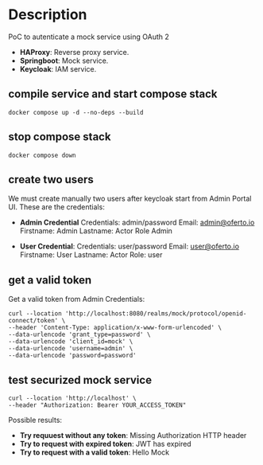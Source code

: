 # Description

PoC to autenticate a mock service using OAuth 2

- **HAProxy**: Reverse proxy service.
- **Springboot**: Mock service.
- **Keycloak**: IAM service.

## compile service and start compose stack
```
docker compose up -d --no-deps --build
```

## stop compose stack
```
docker compose down
```

## create two users
We must create manually two users after keycloak start from Admin Portal UI. These are the credentials:

- **Admin Credential**
  Credentials: admin/password
  Email: admin@oferto.io
  Firstname: Admin
  Lastname: Actor
  Role Admin

- **User Credential**:
  Credentials: user/password
  Email: user@oferto.io
  Firstname: User
  Lastname: Actor
  Role: user

## get a valid token

Get a valid token from Admin Credentials:
```
curl --location 'http://localhost:8080/realms/mock/protocol/openid-connect/token' \
--header 'Content-Type: application/x-www-form-urlencoded' \
--data-urlencode 'grant_type=password' \
--data-urlencode 'client_id=mock' \
--data-urlencode 'username=admin' \
--data-urlencode 'password=password'
```

## test securized mock service

```
curl --location 'http://localhost' \
--header "Authorization: Bearer YOUR_ACCESS_TOKEN"
```

Possible results:

- **Try requuest without any token**: Missing Authorization HTTP header
- **Try to request with expired token**: JWT has expired
- **Try to request with a valid token**: Hello Mock
